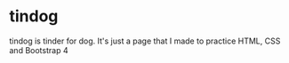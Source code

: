 # tindog
tindog is tinder for dog. It's just a page that I made to practice HTML, CSS and Bootstrap 4
